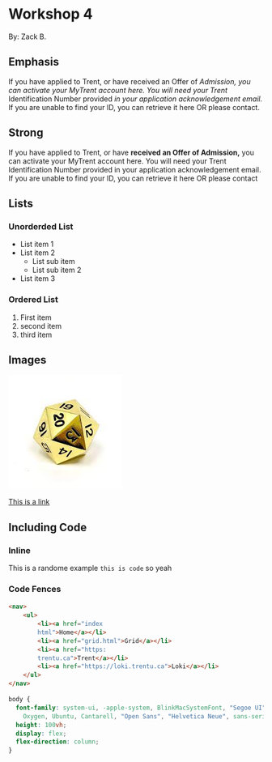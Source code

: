 # Workshop 4  

By: Zack B.

## Emphasis

If you have applied to Trent, or have received an Offer of *Admission, you can activate your MyTrent account here. You will need your Trent* Identification Number provided _in your application acknowledgement email._ If you are unable to find your ID, you can retrieve it here OR please contact.

## Strong

If you have applied to Trent, or have **received an Offer of Admission,** you can activate your MyTrent account here. You will need your Trent Identification Number provided in your application acknowledgement email. If you are unable to find your ID, you can retrieve it here OR please contact

## Lists

### Unorderded List

- List item 1
- List item 2
  - List sub item
  - List sub item 2
- List item 3

### Ordered List

1. First item
2. second item
3. third item

## Images

![golden dice](./img/gold_dice.jpg)

[This is a link](https://www.trentu.ca/mytrent)

## Including Code

### Inline

This is a randome example `this is code` so yeah

### Code Fences

```html
<nav>
    <ul>
        <li><a href="index
        html">Home</a></li>
        <li><a href="grid.html">Grid</a></li>
        <li><a href="https:
        trentu.ca">Trent</a></li>
        <li><a href="https://loki.trentu.ca">Loki</a></li>
    </ul>
</nav>
```

```css
body {
  font-family: system-ui, -apple-system, BlinkMacSystemFont, "Segoe UI", Roboto,
    Oxygen, Ubuntu, Cantarell, "Open Sans", "Helvetica Neue", sans-serif;
  height: 100vh;
  display: flex;
  flex-direction: column;
}
```
